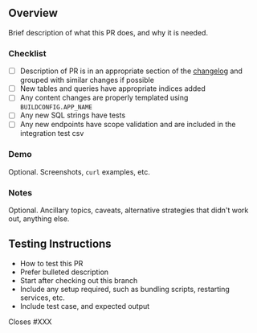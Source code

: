 ## Overview

Brief description of what this PR does, and why it is needed.

### Checklist

- [ ] Description of PR is in an appropriate section of the [changelog](https://github.com/raster-foundry/raster-foundry/blob/develop/CHANGELOG.md) and grouped with similar changes if possible
- [ ] New tables and queries have appropriate indices added
- [ ] Any content changes are properly templated using `BUILDCONFIG.APP_NAME`
- [ ] Any new SQL strings have tests
- [ ] Any new endpoints have scope validation and are included in the integration test csv

### Demo

Optional. Screenshots, `curl` examples, etc.

### Notes

Optional. Ancillary topics, caveats, alternative strategies that didn't work out, anything else.

## Testing Instructions

- How to test this PR
- Prefer bulleted description
- Start after checking out this branch
- Include any setup required, such as bundling scripts, restarting services, etc.
- Include test case, and expected output

Closes #XXX
